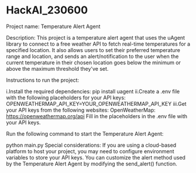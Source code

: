 # HackAI_230600
Project name: Temperature Alert Agent

Description:
This project is a temperature alert agent that uses the uAgent library to connect to a free weather API to fetch real-time temperatures for a specified location. It also allows users to set their preferred temperature range and location, and sends an alert/notification to the user when the current temperature in their chosen location goes below the minimum or above the maximum threshold they've set.

Instructions to run the project:

i.Install the required dependencies:
  pip install uagent
ii.Create a .env file with the following placeholders for your API keys:
   OPENWEATHERMAP_API_KEY=YOUR_OPENWEATHERMAP_API_KEY
iii.Get your API keys from the following websites:
    OpenWeatherMap: https://openweathermap.org/api
Fill in the placeholders in the .env file with your API keys.

Run the following command to start the Temperature Alert Agent:

python main.py
Special considerations:
If you are using a cloud-based platform to host your project, you may need to configure environment variables to store your API keys.
You can customize the alert method used by the Temperature Alert Agent by modifying the send_alert() function.
